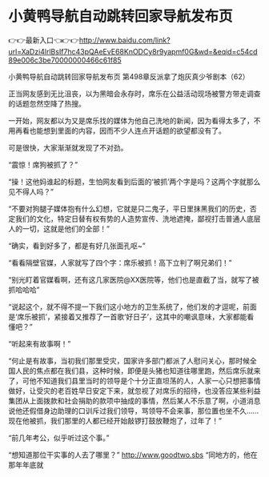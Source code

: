 # 小黄鸭导航自动跳转回家导航发布页

👉👉最新入口👈👉👉http://www.baidu.com/link?url=XaDzi4lrlBsIf7hc43pQAeEvE68KnODCy8r9yapmf0G&wd=&eqid=c54cd89e006c3be70000000466c61f85

小黄鸭导航自动跳转回家导航发布页
第498章反派拿了炮灰真少爷剧本（62）

正当网友感到无比沮丧，以为黑暗会永存时，席乐在公益活动现场被警方带走调查的话题忽然空降了热搜。

一开始，网友都以为又是席乐找的媒体为他自己洗地的新闻，因为看得太多了，不用再看也能想到里面的内容，因而不少人连点开话题的欲望都没有了。

可是很快，大家渐渐就发现了不对劲。

“震惊！席狗被抓了？”

“操！这他妈谁起的标题，生怕网友看到后面的‘被抓’两个字是吗？这两个字就那么见不得人吗？”

“不要对狗腿子媒体抱有什么幻想，它就是只二鬼子，平日里抹黑我们的历史，否定我们的文化，特定日替有权有势的人造势宣传、洗地遮掩，鄙视打击普通人底层人的一切，这就是他们的全部！”

“确实，看到好多了，都是有好几张面孔呕~”

“看看隔壁官媒，人家就写了四个字：席乐被抓！高下立判了啊兄弟们！”

“别光盯着官媒看啊，还有这几家医院@XX医院等，他们也是直截了当，就写了被抓哈哈哈”

“说起这个，就不得不提一下我们这小地方的卫生系统了，他们发的才逗呢，前面是‘席乐被抓’，紧接着又推荐了一首歌‘好日子’，这其中的嘲讽意味，大家都能看懂吧？”

“听起来有故事啊！”

“何止是有故事，当初我们那里受灾，国家许多部门都派了人慰问关心，那时候全国人民的焦点都在我们县，这种时候，即便是头猪也知道往哪里跑，然后席乐就来了，可他不知道我们县里当时的领导是个十分正直坦荡的人，人家一心只想把事情做好，让受灾的老百姓早日安定下来，就忽视了对席乐的招待，也没答应某些利益集团从上面拨款和社会捐助的款项中抽成的事情，然后某人不乐意了啊，小道消息说他还假借身边助理的口训斥过我们领导，骂领导不会来事，那位置也坐不久……现在他被抓，我们那里的人都已经开始敲锣打鼓放鞭炮了，过年了！”

“前几年考公，似乎听过这个事。”

“想知道那位干实事的人去了哪里？”
http://www.goodtwo.sbs
“同地方的，他在那年年底就
